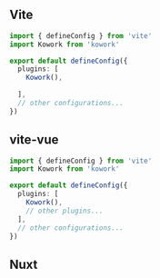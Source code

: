 ## Vite

```ts [vite.config.ts]
import { defineConfig } from 'vite'
import Kowork from 'kowork'

export default defineConfig({
  plugins: [
    Kowork(),
    
  ],
  // other configurations...
})
```

## vite-vue

```ts [vite.config.ts]
import { defineConfig } from 'vite'
import Kowork from 'kowork'

export default defineConfig({
  plugins: [
    Kowork(),
    // other plugins...
  ],
  // other configurations...
})
```

## Nuxt

